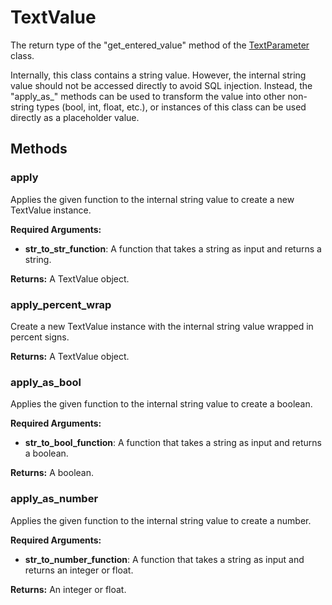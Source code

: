 # TextValue

The return type of the "get_entered_value" method of the [TextParameter] class.

Internally, this class contains a string value. However, the internal string value should not be accessed directly to avoid SQL injection. Instead, the "apply_as_" methods can be used to transform the value into other non-string types (bool, int, float, etc.), or instances of this class can be used directly as a placeholder value.

## Methods

### apply

Applies the given function to the internal string value to create a new TextValue instance.

**Required Arguments:**

- **str_to_str_function**: A function that takes a string as input and returns a string.

**Returns:** A TextValue object.

### apply_percent_wrap

Create a new TextValue instance with the internal string value wrapped in percent signs.

**Returns:** A TextValue object.

### apply_as_bool

Applies the given function to the internal string value to create a boolean.

**Required Arguments:**

- **str_to_bool_function**: A function that takes a string as input and returns a boolean.

**Returns:** A boolean.

### apply_as_number

Applies the given function to the internal string value to create a number.

**Required Arguments:**

- **str_to_number_function**: A function that takes a string as input and returns an integer or float.

**Returns:** An integer or float.


[TextParameter]: ../parameters/TextParameter